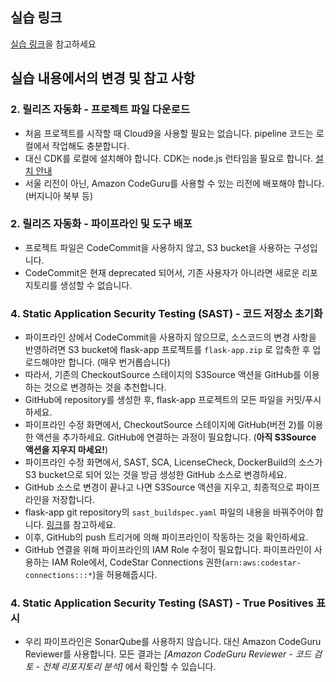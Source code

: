 ## 실습 링크

[실습 링크](https://catalog.workshops.aws/sec4devs/ko-KR/)을 참고하세요

## 실습 내용에서의 변경 및 참고 사항

### 2. 릴리즈 자동화 - 프로젝트 파일 다운로드
- 처음 프로젝트를 시작할 때 Cloud9을 사용할 필요는 없습니다. pipeline 코드는 로컬에서 작업해도 충분합니다.
- 대신 CDK를 로컬에 설치해야 합니다. CDK는 node.js 런타임을 필요로 합니다. [설치 안내](https://docs.aws.amazon.com/ko_kr/cdk/v2/guide/getting_started.html)
- 서울 리전이 아닌, Amazon CodeGuru를 사용할 수 있는 리전에 배포해야 합니다. (버지니아 북부 등)

### 2. 릴리즈 자동화 - 파이프라인 및 도구 배포
- 프로젝트 파일은 CodeCommit을 사용하지 않고, S3 bucket을 사용하는 구성입니다.
- CodeCommit은 현재 deprecated 되어서, 기존 사용자가 아니라면 새로운 리포지토리를 생성할 수 없습니다.

### 4. Static Application Security Testing (SAST) - 코드 저장소 초기화
- 파이프라인 상에서 CodeCommit을 사용하지 않으므로, 소스코드의 변경 사항을 반영하려면 S3 bucket에 flask-app 프로젝트를 `flask-app.zip` 로 압축한 후 업로드해야만 합니다. (매우 번거롭습니다)
- 따라서, 기존의 CheckoutSource 스테이지의 S3Source 액션을 GitHub를 이용하는 것으로 변경하는 것을 추천합니다.
- GitHub에 repository를 생성한 후, flask-app 프로젝트의 모든 파일을 커밋/푸시하세요.
- 파이프라인 수정 화면에서, CheckoutSource 스테이지에 GitHub(버전 2)를 이용한 액션을 추가하세요. GitHub에 연결하는 과정이 필요합니다. (**아직 S3Source 액션을 지우지 마세요!**)
- 파이프라인 수정 화면에서, SAST, SCA, LicenseCheck, DockerBuild의 소스가 S3 bucket으로 되어 있는 것을 방금 생성한 GitHub 소스로 변경하세요.
- GitHub 소스로 변경이 끝나고 나면 S3Source 액션을 지우고, 최종적으로 파이프라인을 저장합니다.
- flask-app git repository의 `sast_buildspec.yaml` 파일의 내용을 바꿔주어야 합니다. [링크](https://github.com/gotoweb/flask-app-devsecops/blob/main/sast_buildspec.yaml)를 참고하세요.
- 이후, GitHub의 push 트리거에 의해 파이프라인이 작동하는 것을 확인하세요.
- GitHub 연결을 위해 파이프라인의 IAM Role 수정이 필요합니다. 파이프라인이 사용하는 IAM Role에서, CodeStar Connections 권한(`arn:aws:codestar-connections:::*`)을 허용해줍시다.

### 4. Static Application Security Testing (SAST) - True Positives 표시
- 우리 파이프라인은 SonarQube를 사용하지 않습니다. 대신 Amazon CodeGuru Reviewer를 사용합니다. 모든 결과는 _\[Amazon CodeGuru Reviewer - 코드 검토 - 전체 리포지토리 분석\]_ 에서 확인할 수 있습니다.
